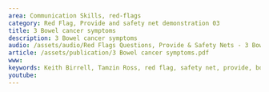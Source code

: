 ```yaml
---
area: Communication Skills, red-flags
category: Red Flag, Provide and safety net demonstration 03
title: 3 Bowel cancer symptoms
description: 3 Bowel cancer symptoms
audio: /assets/audio/Red Flags Questions, Provide & Safety Nets - 3 Bowel cancer symptoms - MQ.mp3
article: /assets/publication/3 Bowel cancer symptoms.pdf
www: 
keywords: Keith Birrell, Tamzin Ross, red flag, safety net, provide, bowel, cancer, symptoms
youtube: 
--- 
```

